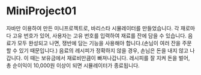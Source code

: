 # MiniProject01
자바만 이용하여 만든 미니프로젝트로, 바리스타 시뮬레이터를 만들었습니다.
각 재로마다 고유 번호가 있어, 사용자는 고유 번호를 입력하여 재료를 잔에 담을 수 있습니다.
음료가 모두 완성되고 나면, 쟁반에 담는 기능을 사용해야 합니다.(손님이 여러 잔을 주문할 수 있기 때문입니다.)
음료의 레시피가 정확하지 않을 경우, 손님은 돈을 내지 않고 나갑니다.
이 때는 보유금에서 재료비만큼이 빠져나갑니다.
레시피를 잘 지켜 돈을 벌어, 총 순이익이 10,000원 이상이 되면 시뮬레이터가 종료됩니다.
